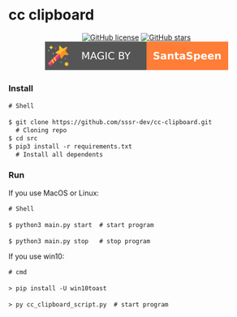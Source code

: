# cc clipboard

<p align="center">
    <a href="https://github.com/sssr-dev/cc-clipboard/blob/master/LICENSE"><img alt="GitHub license" src="https://img.shields.io/github/license/sssr-dev/cc-clipboard?style=for-the-badge"></a>    
    <a href="https://github.com/sssr-dev/cc-clipboard/stargazers"><img alt="GitHub stars" src="https://img.shields.io/github/stars/sssr-dev/cc-clipboard?style=for-the-badge"></a>    
    <a href="https://github.com/SantaSpeen"><img src="./.readme_files/magic_logo.svg" alt="magic"></a>
    <br/>
</p>

### Install

```shell
# Shell

$ git clone https://github.com/sssr-dev/cc-clipboard.git
  # Cloning repo
$ cd src
$ pip3 install -r requirements.txt
  # Install all dependents
```

### Run

If you use MacOS or Linux:

```shell
# Shell

$ python3 main.py start  # start program

$ python3 main.py stop   # stop program
```

If you use win10:

```shell
# cmd

> pip install -U win10toast

> py cc_clipboard_script.py  # start program
```

